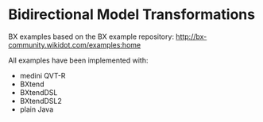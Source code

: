 # Bidirectional Model Transformations

BX examples based on the BX example repository: http://bx-community.wikidot.com/examples:home

All examples have been implemented with:
- medini QVT-R
- BXtend
- BXtendDSL
- BXtendDSL2
- plain Java
